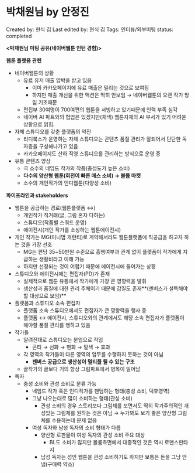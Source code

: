 # 박채원님 by 안정진

Created by: 현식 김
Last edited by: 현식 김
Tags: 인터뷰/외부미팅
status: completed

**<박채원님 미팅 공유(네이버웹툰 인턴 경험)>**

**웹툰 플랫폼 관련**

- 네이버웹툰의 상황
    - 유료 유저 매출 압박을 받고 있음
        - 이미 카카오페이지에 유료 매출은 밀리는 것으로 보여짐
        - 하지만 매출 개선을 위한 액션은 딱히 안보임 → 네이버웹툰의 오랜 작가 방임 기조때문
    - 편집부 30여명이 700여편의 웹툰을 서빙하고 있기때문에 인력 부족 심각
    - 네이버 AI 파트와의 협업은 있겠지만(채색) 웹툰자체의 AI 부서가 있기 어려운 상황으로 읽힘.
- 자체 스튜디오를 갖춘 플랫폼의 약진
    - 리디북스가 운영하는 자체 스튜디오는 콘텐츠 품질 관리가 잘되어서 단단한 독자층을 구성해나가고 있음
    - 카카오페이지도 산하 직영 스튜디오를 관리하는 방식으로 운영 중
- 유통 콘텐츠 양상
    - 극 소수의 네임드 작가의 작품(충성도가 높은 소비)
    - **다수의 양산형 웹툰(회전이 빠른 매스 소비) → 볼륨 마켓**
    - 소수의 개인작가의 인디웹툰(다양성 소비)

**파이프라인과 stakeholders**

- 웹툰을 공급하는 경로(웹툰플랫폼 ↔️)
    - 개인작가 직거래(글, 그림 혼자 다하는)
    - 스튜디오(작품별 스쿼드 운영)
    - 에이전시(개인 작가를 소싱하는 웹툰에이전시)
- 개인 작가는 MG(미니멈 개런티)로 계약해서라도 웹툰플랫폼에 직공급을 하고자 하는 것을 가장 선호
    - MG는 편당 35~50만원 수준으로 흥행여부과 관계 없이 플랫폼이 작가에게 지급하는 생활비라고 이해 가능
    - 하지만 선정되는 것이 어렵기 때문에 에이전시에 들어가는 상황
- 스튜디오와 에이전시에는 편집자(PD)가 존재
    - 실제적으로 웹툰 유통에서 작가에게 가장 큰 영향력을 발휘
    - 생산성과 품질에 대한 관리 주체이기 때문에 갑질도 존재**(젠버스가 설득해야할 대상으로 보임)**
- 플랫폼과 스튜디오 소속 편집자
    - 플랫폼 소속 스튜디오에서도 편집자가 큰 영향력을 행사 중
    - 플랫폼 ↔️ 에이전시, 스튜디오와의 관계에서도 해당 소속 편집자가 플랫폼이 해야할 품질 관리를 행하고 있음
- 작가들
    - 알려진대로 스튜디오는 분업으로 작업
        - 콘티 → 선화 → 펜화 → 밑색 → 효과
    - 각 영역의 작가들이 다른 영역의 업무를 수행하지 못하는 것이 아님
        - **젠버스 공급으로 생산성이 멀티플 될 수 있는 구조**
    - 글작가의 글보다 거의 항상 그림파트에서 병목이 일어남
- 독자
    - 충성 소비와 관성 소비로 분류 가능
        - 네임드 작가 혹은 인디작가를 팬덤하는 형태(충성 소비, 덕후영역)
        - 그냥 나오는대로 많이 소비하는 형태(관성 소비)
            - 관성 소비의 경우 스토리보다 그림체를 보면서도 딱히 작가주의적인 개성있는 그림체를 원하는 것은 아님 → 누가봐도 보기 좋은 양산형 그림체를 수용하는데 문제 없음
        - 여성 독자와 남성 독자의 소비 형태가 다름
            - 양산형 로판물이 여성 독자의 관성 소비 주요 대상
                - BL도 소비가 많지만 볼륨측면에서 대중적인 것은 역시 로맨스판타지
            - 남성 독자는 성인 웹툰을 관성 소비하기도 하지만 보통은 돈을 그냥 안냄(구매력 약소)